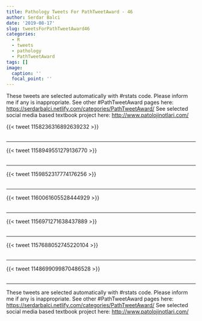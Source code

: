```yaml
---
title: Pathology Tweets For PathTweetAward - 46
author: Serdar Balci
date: '2019-08-17'
slug: tweetsForPathTweetAward46
categories:
  - R
  - tweets
  - pathology
  - PathTweetAward
tags: []
image:
  caption: ''
  focal_point: ''
---
```



These tweets are selected automatically with #rstats code. Please inform me if any is inappropriate.
See other #PathTweetAward pages here: https://serdarbalci.netlify.com/categories/PathTweetAward/ 
See selected social media based textbook project here: http://www.patolojinotlari.com/

{{< tweet 1158236316892639232 >}}
<br>
<br>
<hr>
{{< tweet 1158949551279136770 >}}
<br>
<br>
<hr>
{{< tweet 1159852317774176256 >}}
<br>
<br>
<hr>
{{< tweet 1160061605528444929 >}}
<br>
<br>
<hr>
{{< tweet 1156971271638437889 >}}
<br>
<br>
<hr>
{{< tweet 1157688052745220104 >}}
<br>
<br>
<hr>
{{< tweet 1148699099870486528 >}}
<br>
<br>
<hr>


These tweets are selected automatically with #rstats code. Please inform me if any is inappropriate.
See other #PathTweetAward pages here: https://serdarbalci.netlify.com/categories/PathTweetAward/ 
See selected social media based textbook project here: http://www.patolojinotlari.com/
